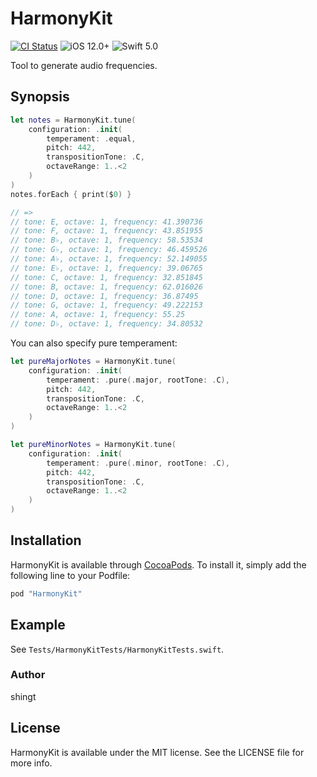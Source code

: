 # HarmonyKit

[![CI Status](http://img.shields.io/travis/shingt/HarmonyKit.svg?style=flat)](https://travis-ci.org/shingt/HarmonyKit)
![iOS 12.0+](https://img.shields.io/badge/iOS-10.0%2B-blue.svg)
![Swift 5.0](https://img.shields.io/badge/Swift-4.2-orange.svg)

Tool to generate audio frequencies.

## Synopsis

```swift
let notes = HarmonyKit.tune(
    configuration: .init(
        temperament: .equal,
        pitch: 442,
        transpositionTone: .C,
        octaveRange: 1..<2
    )
)
notes.forEach { print($0) }

// =>
// tone: E, octave: 1, frequency: 41.390736
// tone: F, octave: 1, frequency: 43.851955
// tone: B♭, octave: 1, frequency: 58.53534
// tone: G♭, octave: 1, frequency: 46.459526
// tone: A♭, octave: 1, frequency: 52.149055
// tone: E♭, octave: 1, frequency: 39.06765
// tone: C, octave: 1, frequency: 32.851845
// tone: B, octave: 1, frequency: 62.016026
// tone: D, octave: 1, frequency: 36.87495
// tone: G, octave: 1, frequency: 49.222153
// tone: A, octave: 1, frequency: 55.25
// tone: D♭, octave: 1, frequency: 34.80532
```

You can also specify pure temperament:

```swift
let pureMajorNotes = HarmonyKit.tune(
    configuration: .init(
        temperament: .pure(.major, rootTone: .C),
        pitch: 442,
        transpositionTone: .C,
        octaveRange: 1..<2
    )
)

let pureMinorNotes = HarmonyKit.tune(
    configuration: .init(
        temperament: .pure(.minor, rootTone: .C),
        pitch: 442,
        transpositionTone: .C,
        octaveRange: 1..<2
    )
)
```

## Installation

HarmonyKit is available through [CocoaPods](http://cocoapods.org). To install it, simply add the following line to your Podfile:

```ruby
pod "HarmonyKit"
```

## Example

See `Tests/HarmonyKitTests/HarmonyKitTests.swift`.

### Author

shingt

## License

HarmonyKit is available under the MIT license. See the LICENSE file for more info.

